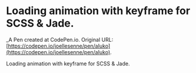 # Loading animation with keyframe for SCSS & Jade.
 _A Pen created at CodePen.io. Original URL: [https://codepen.io/joellesenne/pen/aIuko](https://codepen.io/joellesenne/pen/aIuko).

 Loading animation with keyframe for SCSS & Jade.
